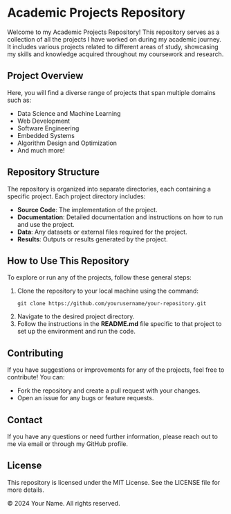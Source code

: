<!DOCTYPE html>
<html lang="en">
<head>
    <meta charset="UTF-8">
    <meta name="viewport" content="width=device-width, initial-scale=1.0">
    <title>Academic Projects Repository</title>
</head>
<body>
    <h1>Academic Projects Repository</h1>
    <p>Welcome to my Academic Projects Repository! This repository serves as a collection of all the projects I have worked on during my academic journey. It includes various projects related to different areas of study, showcasing my skills and knowledge acquired throughout my coursework and research.</p>

<h2>Project Overview</h2>
<p>Here, you will find a diverse range of projects that span multiple domains such as:</p>
<ul>
    <li>Data Science and Machine Learning</li>
    <li>Web Development</li>
    <li>Software Engineering</li>
    <li>Embedded Systems</li>
    <li>Algorithm Design and Optimization</li>
    <li>And much more!</li>
</ul>

<h2>Repository Structure</h2>
<p>The repository is organized into separate directories, each containing a specific project. Each project directory includes:</p>
<ul>
    <li><strong>Source Code</strong>: The implementation of the project.</li>
    <li><strong>Documentation</strong>: Detailed documentation and instructions on how to run and use the project.</li>
    <li><strong>Data</strong>: Any datasets or external files required for the project.</li>
    <li><strong>Results</strong>: Outputs or results generated by the project.</li>
</ul>

<h2>How to Use This Repository</h2>
<p>To explore or run any of the projects, follow these general steps:</p>
<ol>
    <li>Clone the repository to your local machine using the command:
        <pre><code>git clone https://github.com/yourusername/your-repository.git</code></pre>
    </li>
    <li>Navigate to the desired project directory.</li>
    <li>Follow the instructions in the <strong>README.md</strong> file specific to that project to set up the environment and run the code.</li>
</ol>

<h2>Contributing</h2>
<p>If you have suggestions or improvements for any of the projects, feel free to contribute! You can:</p>
<ul>
    <li>Fork the repository and create a pull request with your changes.</li>
    <li>Open an issue for any bugs or feature requests.</li>
</ul>

<h2>Contact</h2>
<p>If you have any questions or need further information, please reach out to me via email or through my GitHub profile.</p>

<h2>License</h2>
<p>This repository is licensed under the MIT License. See the LICENSE file for more details.</p>

<footer>
    <p>&copy; 2024 Your Name. All rights reserved.</p>
</footer>
</body>
</html>

